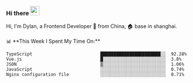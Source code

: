### Hi there <img src="https://media.giphy.com/media/hvRJCLFzcasrR4ia7z/giphy.gif" width="25px">

<!-- ![visitors](https://visitor-badge.glitch.me/badge?page_id=dislfyer.dislfyer) --!>

Hi, I'm Dylan, a Frontend Developer 🚀 from China, 🏠 base in shanghai.
<br/>
<br/>

📊 **This Week I Spent My Time On:**


<!--START_SECTION:waka-->

```text
TypeScript                          ███████████████████████░░  92.28%
Vue.js                              █░░░░░░░░░░░░░░░░░░░░░░░░  3.8%
JSON                                ▒░░░░░░░░░░░░░░░░░░░░░░░░  1.06%
JavaScript                          ░░░░░░░░░░░░░░░░░░░░░░░░░  0.74%
Nginx configuration file            ░░░░░░░░░░░░░░░░░░░░░░░░░  0.71%
```

<!--END_SECTION:waka-->

<!--
**About Me:**
 -->

